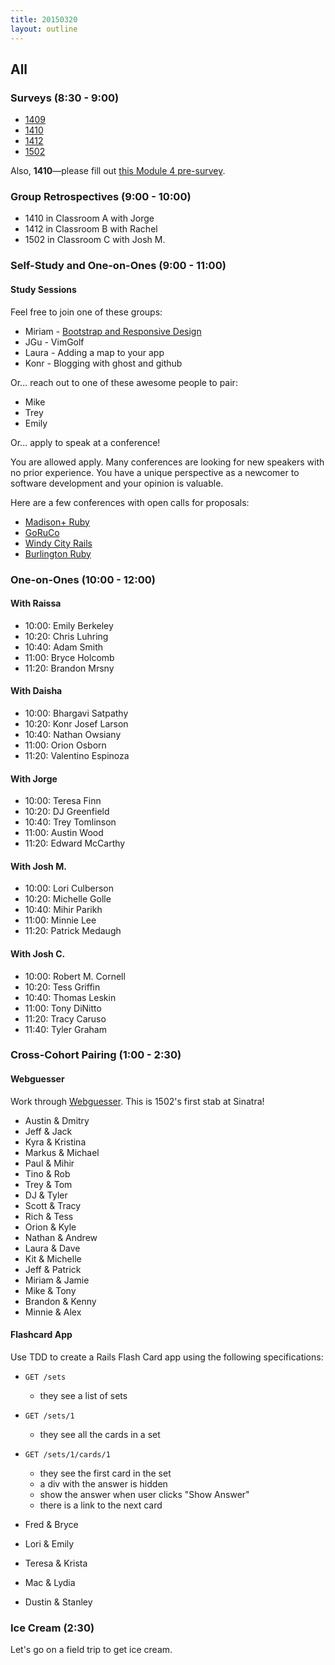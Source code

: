 ```yaml
---
title: 20150320
layout: outline
---
```


## All

### Surveys (8:30 - 9:00)

* [1409](https://docs.google.com/a/casimircreative.com/forms/d/1Y7LIRgdzAcvUvRoUOspjjElm4Tmsk8iSAyqTLJlvVvY/viewform)
* [1410](https://docs.google.com/a/casimircreative.com/forms/d/1awwS35aMxZ3Xj1a3e-VhgzfjbkVzFjsQVwOT5G4eunc/viewform)
* [1412](https://docs.google.com/a/casimircreative.com/forms/d/1H0HqQOg5OnvwXj0KLTptzCjLyQgjcakTbIUSKfqfTts/viewform)
* [1502](https://docs.google.com/a/casimircreative.com/forms/d/1Quyyf2Fnri_0bd2mGh8KYYzN5iyBPZglSCqWDJgRT50/viewform)

Also, **1410**—please fill out [this Module 4 pre-survey][ps].

[ps]: https://docs.google.com/forms/d/1-VsqV9ZtOk-Ff5MLkwyNGwKEpHIOXEZ70CuznUY51SU/viewform

### Group Retrospectives (9:00 - 10:00)

* 1410 in Classroom A with Jorge
* 1412 in Classroom B with Rachel
* 1502 in Classroom C with Josh M.

### Self-Study and One-on-Ones (9:00 - 11:00)

#### Study Sessions

Feel free to join one of these groups:

* Miriam - [Bootstrap and Responsive Design](https://github.com/mirjoy/responsive-design-demo)
* JGu - VimGolf
* Laura - Adding a map to your app
* Konr - Blogging with ghost and github

Or... reach out to one of these awesome people to pair:

* Mike
* Trey
* Emily

Or... apply to speak at a conference!

You are allowed apply. Many conferences are looking for new speakers with no prior experience. You have a unique perspective as a newcomer to software development and your opinion is valuable.

Here are a few conferences with open calls for proposals:

* [Madison+ Ruby][mr]
* [GoRuCo][go]
* [Windy City Rails][wcr]
* [Burlington Ruby][br]

[go]: http://goruco.com/
[mr]: http://madisonpl.us/ruby/
[wcr]: http://www.windycityrails.org/
[br]: http://www.burlingtonrubyconference.com

### One-on-Ones (10:00 - 12:00)

#### With Raissa

* 10:00: Emily Berkeley
* 10:20: Chris Luhring
* 10:40: Adam Smith
* 11:00: Bryce Holcomb
* 11:20: Brandon Mrsny

#### With Daisha

* 10:00: Bhargavi Satpathy
* 10:20: Konr Josef Larson
* 10:40: Nathan Owsiany
* 11:00: Orion Osborn
* 11:20: Valentino Espinoza

#### With Jorge

* 10:00: Teresa Finn
* 10:20: DJ Greenfield
* 10:40: Trey Tomlinson
* 11:00: Austin Wood
* 11:20: Edward McCarthy

#### With Josh M.

* 10:00: Lori Culberson
* 10:20: Michelle Golle
* 10:40: Mihir Parikh
* 11:00: Minnie Lee
* 11:20: Patrick Medaugh

#### With Josh C.

* 10:00: Robert M. Cornell
* 10:20: Tess Griffin
* 10:40: Thomas Leskin
* 11:00: Tony DiNitto
* 11:20: Tracy Caruso
* 11:40: Tyler Graham

### Cross-Cohort Pairing (1:00 - 2:30)

#### Webguesser

Work through [Webguesser](http://tutorials.jumpstartlab.com/projects/web_guesser.html). This is 1502's first stab at Sinatra!

* Austin & Dmitry
* Jeff & Jack
* Kyra & Kristina
* Markus & Michael
* Paul & Mihir
* Tino & Rob
* Trey & Tom
* DJ & Tyler
* Scott & Tracy
* Rich & Tess
* Orion & Kyle
* Nathan & Andrew
* Laura & Dave
* Kit & Michelle
* Jeff & Patrick
* Miriam & Jamie
* Mike & Tony
* Brandon & Kenny
* Minnie & Alex

#### Flashcard App

Use TDD to create a Rails Flash Card app using the following specifications:

* `GET /sets`
  * they see a list of sets
* `GET /sets/1`
  * they see all the cards in a set
* `GET /sets/1/cards/1`
  * they see the first card in the set
  * a div with the answer is hidden
  * show the answer when user clicks "Show Answer"
  * there is a link to the next card

* Fred & Bryce
* Lori & Emily
* Teresa & Krista
* Mac & Lydia
* Dustin & Stanley

### Ice Cream (2:30)

Let's go on a field trip to get ice cream.

